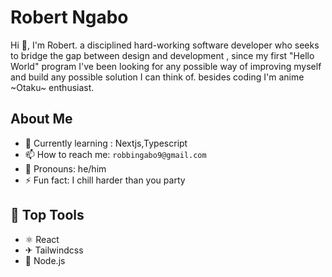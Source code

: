 # Robert Ngabo

Hi 👋, I'm Robert. a disciplined hard-working software developer who seeks to bridge the gap between design and development , since my first "Hello World" program I've been looking for any possible way of improving myself and build any possible solution I can think of. besides coding I'm anime ~Otaku~ enthusiast.

## About Me
- 🤔 Currently learning : Nextjs,Typescript
- 📫 How to reach me: `robbingabo9@gmail.com`
- 👑 Pronouns: he/him
- ⚡ Fun fact: I chill harder than you party

## 🧰 Top Tools
- ⚛️ React
- ✈ Tailwindcss
- 📗 Node.js

